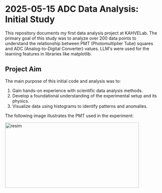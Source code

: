 # 2025-05-15 ADC Data Analysis: Initial Study

This repository documents my first data analysis project at KAHVELab. The primary goal of this study was to analyze over 200 data points to understand the relationship between PMT (Photomultiplier Tube) squares and ADC (Analog-to-Digital Converter) values. LLM's were used for the learning features in libraries like matplotlib.

## Project Aim

The main purpose of this initial code and analysis was to:

1.  Gain hands-on experience with scientific data analysis methods.
2.  Develop a foundational understanding of the experimental setup and its physics.
3.  Visualize data using histograms to identify patterns and anomalies.

The following image illustrates the PMT used in the experiment:

<img width="437" height="213" alt="resim" src="https://github.com/user-attachments/assets/cfc97536-37ea-42df-ab57-f789d9fdd7f5" />

